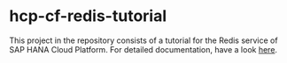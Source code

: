 # hcp-cf-redis-tutorial
This project in the repository consists of a tutorial for the Redis service of SAP HANA Cloud Platform. For detailed documentation, have a look [here](https://uacp2.hana.ondemand.com/viewer/#/hcp_cf/65ede018945e47e79edaa7aff3dd3c4d.html).
